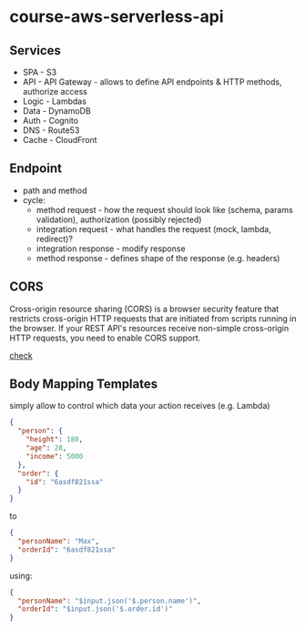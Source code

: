 # course-aws-serverless-api

## Services

- SPA - S3
- API - API Gateway - allows to define API endpoints & HTTP methods, authorize access
- Logic - Lambdas
- Data - DynamoDB
- Auth - Cognito
- DNS - Route53
- Cache - CloudFront

## Endpoint

- path and method
- cycle:
    - method request - how the request should look like (schema, params validation), authorization (possibly rejected)
    - integration request - what handles the request (mock, lambda, redirect)?
    - integration response - modify response
    - method response - defines shape of the response (e.g. headers)

## CORS

Cross-origin resource sharing (CORS) is a browser security feature that restricts cross-origin HTTP requests that are
initiated from scripts running in the browser. If your REST API's resources receive non-simple cross-origin HTTP
requests, you need to enable CORS support.

[check](https://docs.aws.amazon.com/apigateway/latest/developerguide/how-to-cors.html)

## Body Mapping Templates

simply allow to control which data your action receives (e.g. Lambda)

```json
{
  "person": {
    "height": 180,
    "age": 28,
    "income": 5000
  },
  "order": {
    "id": "6asdf821ssa"
  }
}
```

to

```json
{
  "personName": "Max",
  "orderId": "6asdf821ssa"
}
```

using:

```json
{
  "personName": "$input.json('$.person.name')",
  "orderId": "$input.json('$.order.id')"
}
```

